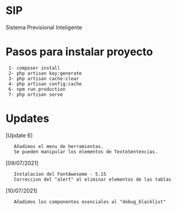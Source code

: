 # SIP
 Sistema Previsional Inteligente

# Pasos para instalar proyecto
```
 1- composer install
 2- php artisan key:generate
 3- php artisan cache:clear
 4- php artisan config:cache
 6- npm run production
 7- php artisan serve
```

# Updates
 [Update 6]
 ```
    Añadimos el menu de herramientas.
    Se pueden manipular los elementos de TextoSentencias.
 ``` 
 [09/07/2021]
 ```
    Instalacion del FontAwesome - 5.15
    Correccion del "alert" al eliminar elementos de las tablas
 ```
 [10/07/2021]
 ```
    Añadimos los componentes esenciales al "debug_blacklist"
 ```
